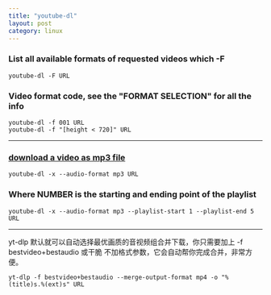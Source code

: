```yaml
---
title: "youtube-dl"
layout: post
category: linux
---
```


### List all available formats of requested videos which **-F**

```
youtube-dl -F URL
```

### Video format code, see the "FORMAT SELECTION" for all the info

```
youtube-dl -f 001 URL
youtube-dl -f "[height < 720]" URL
```

---

### [download a video as mp3 file](https://www.tecmint.com/download-mp3-song-from-youtube-videos/)

```
youtube-dl -x --audio-format mp3 URL
```

### Where **NUMBER** is the starting and ending point of the playlist

```
youtube-dl -x --audio-format mp3 --playlist-start 1 --playlist-end 5 URL
```

---

yt-dlp 默认就可以自动选择最优画质的音视频组合并下载，你只需要加上 -f bestvideo+bestaudio 或干脆 不加格式参数，它会自动帮你完成合并，非常方便。

```
yt-dlp -f bestvideo+bestaudio --merge-output-format mp4 -o "%(title)s.%(ext)s" URL
```
